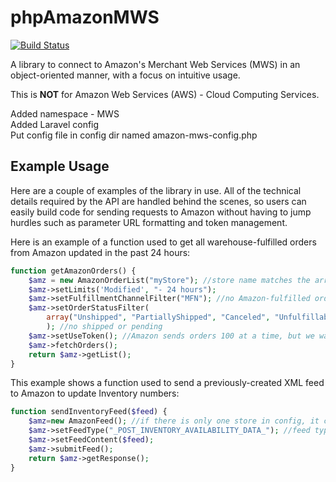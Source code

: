 phpAmazonMWS
============

[![Build Status](https://travis-ci.org/CPIGroup/phpAmazonMWS.svg?branch=stable)](https://travis-ci.org/CPIGroup/phpAmazonMWS)

A library to connect to Amazon's Merchant Web Services (MWS) in an object-oriented manner, with a focus on intuitive usage.  

This is __NOT__ for Amazon Web Services (AWS) - Cloud Computing Services.

 Added namespace - MWS  
 Added Laravel config  
 Put config file in config dir named amazon-mws-config.php  

## Example Usage
Here are a couple of examples of the library in use.
All of the technical details required by the API are handled behind the scenes,
so users can easily build code for sending requests to Amazon
without having to jump hurdles such as parameter URL formatting and token management. 

Here is an example of a function used to get all warehouse-fulfilled orders from Amazon updated in the past 24 hours:
```php
function getAmazonOrders() {
    $amz = new AmazonOrderList("myStore"); //store name matches the array key in the config file
    $amz->setLimits('Modified', "- 24 hours");
    $amz->setFulfillmentChannelFilter("MFN"); //no Amazon-fulfilled orders
    $amz->setOrderStatusFilter(
        array("Unshipped", "PartiallyShipped", "Canceled", "Unfulfillable")
        ); //no shipped or pending
    $amz->setUseToken(); //Amazon sends orders 100 at a time, but we want them all
    $amz->fetchOrders();
    return $amz->getList();
}
```
This example shows a function used to send a previously-created XML feed to Amazon to update Inventory numbers:
```php
function sendInventoryFeed($feed) {
    $amz=new AmazonFeed(); //if there is only one store in config, it can be omitted
    $amz->setFeedType("_POST_INVENTORY_AVAILABILITY_DATA_"); //feed types listed in documentation
    $amz->setFeedContent($feed);
    $amz->submitFeed();
    return $amz->getResponse();
}
```
